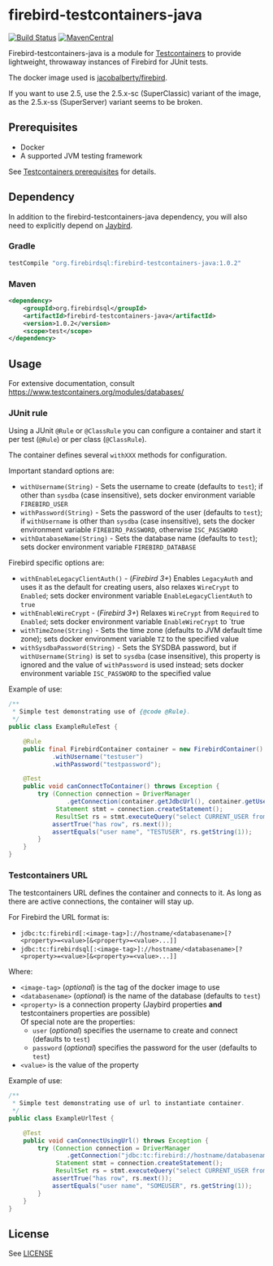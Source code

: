 firebird-testcontainers-java
============================

[![Build Status](https://travis-ci.com/FirebirdSQL/firebird-testcontainers-java.svg?branch=master)](https://travis-ci.com/FirebirdSQL/firebird-testcontainers-java)
[![MavenCentral](https://maven-badges.herokuapp.com/maven-central/org.firebirdsql/firebird-testcontainers-java/badge.svg)](https://maven-badges.herokuapp.com/maven-central/org.firebirdsql/firebird-testcontainers-java/)

Firebird-testcontainers-java is a module for [Testcontainers](https://www.testcontainers.org/)
to provide lightweight, throwaway instances of Firebird for JUnit tests.

The docker image used is [jacobalberty/firebird](https://hub.docker.com/r/jacobalberty/firebird/).

If you want to use 2.5, use the 2.5.x-sc (SuperClassic) variant of the image, as 
the 2.5.x-ss (SuperServer) variant seems to be broken.

Prerequisites
-------------

- Docker
- A supported JVM testing framework

See [Testcontainers prerequisites](https://www.testcontainers.org/#prerequisites) for details.

Dependency
----------

In addition to the firebird-testcontainers-java dependency, you will also need
to explicitly depend on [Jaybird](https://github.com/FirebirdSQL/jaybird).

### Gradle

```groovy
testCompile "org.firebirdsql:firebird-testcontainers-java:1.0.2"
```

### Maven

```xml
<dependency>
    <groupId>org.firebirdsql</groupId>
    <artifactId>firebird-testcontainers-java</artifactId>
    <version>1.0.2</version>
    <scope>test</scope>
</dependency>
```

Usage
-----

For extensive documentation, consult https://www.testcontainers.org/modules/databases/

### JUnit rule

Using a JUnit `@Rule` or `@ClassRule` you can configure a container and start it
per test (`@Rule`) or per class (`@ClassRule`).

The container defines several `withXXX` methods for configuration.

Important standard options are:

- `withUsername(String)` - Sets the username to create (defaults to `test`); if
other than `sysdba` (case insensitive), sets docker environment variable
`FIREBIRD_USER`
- `withPassword(String)` - Sets the password of the user (defaults to `test`);
if `withUsername` is other than `sysdba` (case insensitive), sets the docker
environment variable `FIREBIRD_PASSWORD`, otherwise `ISC_PASSWORD`
- `withDatabaseName(String)` - Sets the database name (defaults to `test`);
sets docker environment variable `FIREBIRD_DATABASE`

Firebird specific options are:

- `withEnableLegacyClientAuth()` - (_Firebird 3+_) Enables `LegacyAuth` and uses
it as the default for creating users, also relaxes `WireCrypt` to `Enabled`;
sets docker environment variable `EnableLegacyClientAuth` to `true`
- `withEnableWireCrypt` - (_Firebird 3+_) Relaxes `WireCrypt` from `Required` to
`Enabled`; sets docker environment variable `EnableWireCrypt` to `true
- `withTimeZone(String)` - Sets the time zone (defaults to JVM default time
zone); sets docker environment variable `TZ` to the specified value
- `withSysdbaPassword(String)` - Sets the SYSDBA password, but if 
`withUsername(String)` is set to `sysdba` (case insensitive), this property is
ignored and the value of `withPassword` is used instead; sets docker
environment variable `ISC_PASSWORD` to the specified value

Example of use:

```java
/**
 * Simple test demonstrating use of {@code @Rule}.
 */
public class ExampleRuleTest {

    @Rule
    public final FirebirdContainer container = new FirebirdContainer()
            .withUsername("testuser")
            .withPassword("testpassword");

    @Test
    public void canConnectToContainer() throws Exception {
        try (Connection connection = DriverManager
                .getConnection(container.getJdbcUrl(), container.getUsername(), container.getPassword());
             Statement stmt = connection.createStatement();
             ResultSet rs = stmt.executeQuery("select CURRENT_USER from RDB$DATABASE")) {
            assertTrue("has row", rs.next());
            assertEquals("user name", "TESTUSER", rs.getString(1));
        }
    }
}
```

### Testcontainers URL

The testcontainers URL defines the container and connects to it. As long as there
are active connections, the container will stay up.

For Firebird the URL format is:

- `jdbc:tc:firebird[:<image-tag>]://hostname/<databasename>[?<property>=<value>[&<property>=<value>...]]`
- `jdbc:tc:firebirdsql[:<image-tag>]://hostname/<databasename>[?<property>=<value>[&<property>=<value>...]]`

Where:

- `<image-tag>` (_optional_) is the tag of the docker image to use
- `<databasename>` (_optional_) is the name of the database (defaults to `test`)
- `<property>` is a connection property (Jaybird properties **and** testcontainers properties are possible) \
  Of special note are the properties:
  - `user` (_optional_) specifies the username to create and connect (defaults to `test`)
  - `password` (_optional_) specifies the password for the user (defaults to `test`)
- `<value>` is the value of the property

Example of use:

```java
/**
 * Simple test demonstrating use of url to instantiate container.
 */
public class ExampleUrlTest {

    @Test
    public void canConnectUsingUrl() throws Exception {
        try (Connection connection = DriverManager
                .getConnection("jdbc:tc:firebird://hostname/databasename?user=someuser&password=somepwd");
             Statement stmt = connection.createStatement();
             ResultSet rs = stmt.executeQuery("select CURRENT_USER from RDB$DATABASE")) {
            assertTrue("has row", rs.next());
            assertEquals("user name", "SOMEUSER", rs.getString(1));
        }
    }
}
```

License
-------

See [LICENSE](LICENSE)
